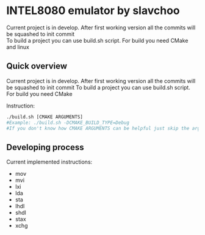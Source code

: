 # INTEL8080 emulator by slavchoo

Current project is in develop. After first working version all the commits will be squashed to init commit </br>
To build a project you can use build.sh script. For build you need CMake and linux </br>

## Quick overview
Current project is in develop. After first working version all the commits will be squashed to init commit
To build a project you can use build.sh script. For build you need CMake

Instruction:
```bash
./build.sh [CMAKE ARGUMENTS]
#Example: ./build.sh -DCMAKE_BUILD_TYPE=Debug
#If you don't know how CMAKE ARGUMENTS can be helpful just skip the arguments
```
## Developing process

Current implemented instructions:
- mov
- mvi
- lxi
- lda
- sta
- lhdl
- shdl
- stax
- xchg
